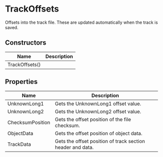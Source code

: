 # TrackOffsets

Offsets into the track file. These are updated automatically when the track is saved.

## Constructors

| Name  | Description  |
|-------|--------------|
| TrackOffsets()  |   |


## Properties

| Name  | Description  |
|-------|--------------|
| UnknownLong1  | Gets the UnknownLong1 offset value.  |
| UnknownLong2  | Gets the UnknownLong2 offset value.  |
| ChecksumPosition  | Gets the offset position of the file checksum.  |
| ObjectData  | Gets the offset position of object data.  |
| TrackData  | Gets the offset position of track section header and data.  |


